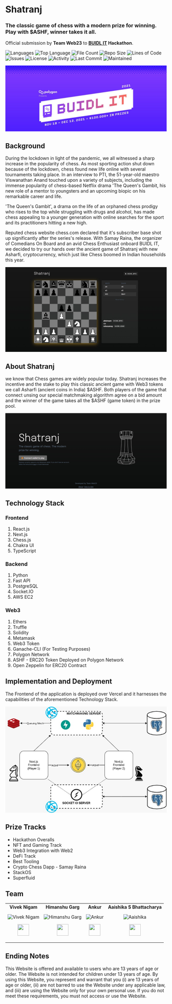 # Shatranj
### The classic game of chess with a modern prize for winning. Play with $ASHF, winner takes it all.
Official submission by **Team Web23** to **[BUIDL IT](https://buidlit.polygon.technology/) Hackathon**.

![Languages](https://img.shields.io/github/languages/count/viveknigam3003/shatranj) ![Top Language](https://img.shields.io/github/languages/top/viveknigam3003/shatranj) ![File Count](https://img.shields.io/github/directory-file-count/viveknigam3003/shatranj) ![Repo Size](https://img.shields.io/github/repo-size/viveknigam3003/shatranj) ![Lines of Code](https://img.shields.io/tokei/lines/github/viveknigam3003/shatranj) ![Issues](https://img.shields.io/github/issues/viveknigam3003/shatranj) ![License](https://img.shields.io/github/license/viveknigam3003/shatranj) ![Activity](https://img.shields.io/github/commit-activity/m/viveknigam3003/shatranj) ![Last Commit](https://img.shields.io/github/last-commit/viveknigam3003/shatranj) ![Maintained](https://img.shields.io/maintenance/yes/2021)

![Header](repository-assets/Header.jpeg)

## Background
During the lockdown in light of the pandemic, we all witnessed a sharp increase in the popularity of chess.
As most sporting action shut down because of the lockdown, chess found new life online with several tournaments taking place. In an interview to PTI, the 51-year-old maestro Viswanathan Anand touched upon a variety of subjects, including the immense popularity of chess-based Netflix drama 'The Queen's Gambit, his new role of a mentor to youngsters and an upcoming biopic on his remarkable career and life.

'The Queen's Gambit', a drama on the life of an orphaned chess prodigy who rises to the top while struggling with drugs and alcohol, has made chess appealing to a younger generation with online searches for the sport and its practitioners hitting a new high.

Reputed chess website chess.com declared that it's subscriber base shot up significantly after the series's release. With Samay Raina, the organizer of Comedians On Board and an avid Chess Enthusiast onboard BUIDL IT, we decided to try our hands over the ancient game of Shatranj with new Asharfi, cryptocurrency, which just like Chess boomed in Indian households this year.

![Header](repository-assets/Shatranj-2.jpeg)

## About Shatranj
we know that Chess games are widely popular today. Shatranj increases the incentive and the stake to play this classic ancient game with Web3 tokens we call Asharfi (ancient coins in India) $ASHF. Both players of the game that connect unsing our special matchmaking algorithm agree on a bid amount and the winner of the game takes all the $ASHF (game token) in the prize pool.

![Header](repository-assets/Shatranj-1.jpeg)

## Technology Stack
### Frontend
1. React.js
2. Next.js
3. Chess.js
4. Chakra UI
5. TypeScript

### Backend
1. Python
2. Fast API
3. PostgreSQL
4. Socket.IO
5. AWS EC2

### Web3
1. Ethers
2. Truffle
3. Solidity
4. Metamask
5. Web3 Token
6. Ganache-CLI (For Testing Purposes)
7. Polygon Network
8. ASHF - ERC20 Token Deployed on Polygon Network
9. Open Zeppelin for ERC20 Contract

## Implementation and Deployment
The Frontend of the application is deployed over Vercel and it harnesses the capabilities of the aforementioned Technology Stack.

![System Architecture](repository-assets/system-architecture.jpeg)

## Prize Tracks
 - Hackathon Overalls
 - NFT and Gaming Track
 - Web3 Integration with Web2
 - DeFi Track
 - Best Tooling
 - Crypto Chess Dapp - Samay Raina
 - StackOS
 - Superfluid

## Team

<table align="center">
<tr align="center">
<td>
<strong>Vivek Nigam</strong>
<p align="center">
<img src = "https://avatars.githubusercontent.com/u/30192068?v=4"  height="120" alt="Vivek Nigam">
</p>
<p align="center">
<a href = "https://github.com/viveknigam3003"><img src = "http://www.iconninja.com/files/241/825/211/round-collaboration-social-github-code-circle-network-icon.svg" width="36" height = "36"/></a>
</p>
</td>
<td>
<strong>Himanshu Garg</strong>
<p align="center">
<img src = "https://avatars.githubusercontent.com/u/35988194?v=4"  height="120" alt="Himanshu Garg">
</p>
<p align="center">
<a href = "https://github.com/merrcury"><img src = "http://www.iconninja.com/files/241/825/211/round-collaboration-social-github-code-circle-network-icon.svg" width="36" height = "36"/></a>
</p>
</td>
<td>
<strong>Ankur</strong>
<p align="center">
<img src = "https://avatars.githubusercontent.com/u/34418414?v=4"  height="120" alt="Ankur">
</p>
<p align="center">
<a href = "https://github.com/ankuraxz"><img src = "http://www.iconninja.com/files/241/825/211/round-collaboration-social-github-code-circle-network-icon.svg" width="36" height = "36"/></a>
</p>
</td>
<td>
<strong>Aaishika S Bhattacharya</strong>
<p align="center">
<img src = "https://avatars.githubusercontent.com/u/52964353?v=4"  height="120" alt="Aaishika">
</p>
<p align="center">
<a href = "https://github.com/aaishikasb"><img src = "http://www.iconninja.com/files/241/825/211/round-collaboration-social-github-code-circle-network-icon.svg" width="36" height = "36"/></a>
</p>
</td>
</tr>
</table>

## Ending Notes
This Website is offered and available to users who are 13 years of age or older. The Website is not intended for children under 13 years of age. By using this Website, you represent and warrant that you (i) are 13 years of age or older, (ii) are not barred to use the Website under any applicable law, and (iii) are using the Website only for your own personal use. If you do not meet these requirements, you must not access or use the Website.
